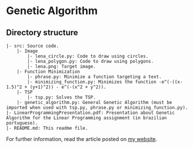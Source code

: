 # Genetic Algorithm

## Directory structure

```
|- src: Source code.
	|- Image
		|- lena_circle.py: Code to draw using circles.
		|- lena_polygon.py: Code to draw using polygons.
		|- lena.png: Target image.
	|- Function Minimization
		|- phrase.py: Minimize a function targeting a text.
		|- minimizing_function.py: Minimizes the function -e^(-((x-1.5)^2 + (y+1)^2)) - e^(-(x^2 + y^2)).
	|- TSP
		|- tsp.py: Solves the TSP.
	|- genetic_algorithm.py: General Genetic Algorithm (must be imported when used with tsp.py, phrase.py or minimizing_function.py).
|- LinearProgrammingPresentation.pdf: Presentation about Genetic Algorithm for the Linear Programming assignment (in brazilian portuguese).
|- README.md: This readme file.
```

For further information, read the article posted on [my website](https://viniciusarruda.github.io/projects/genetic-algorithm/).
